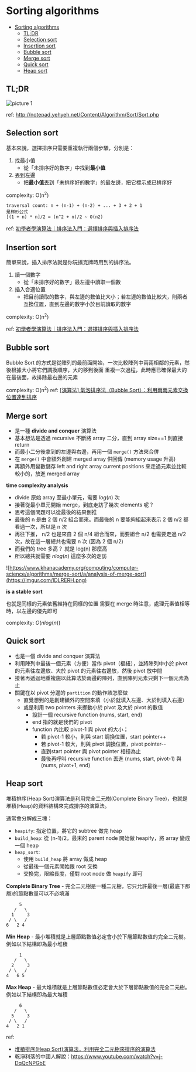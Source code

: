 # Sorting algorithms
- [Sorting algorithms](#sorting-algorithms)
  - [TL;DR](#tldr)
  - [Selection sort](#selection-sort)
  - [Insertion sort](#insertion-sort)
  - [Bubble sort](#bubble-sort)
  - [Merge sort](#merge-sort)
  - [Quick sort](#quick-sort)
  - [Heap sort](#heap-sort)

## TL;DR

![picture 1](https://i.imgur.com/3xsBz43.png)

ref: http://notepad.yehyeh.net/Content/Algorithm/Sort/Sort.php

## Selection sort
基本來說，選擇排序只需要重複執行兩個步驟，分別是：
1. 找最小值
    - 從「未排序好的數字」中找到**最小值**
2. 丟到左邊
    - 把**最小值**丟到「未排序好的數字」的最左邊，把它標示成已排序好

complexity: O(n<sup>2</sup>)
```
traversal count: n + (n-1) + (n-2) + ... + 3 + 2 + 1
是梯形公式
[(1 + n) * n]/2 = (n^2 + n)/2 ~ O(n2)
```

ref: [初學者學演算法｜排序法入門：選擇排序與插入排序法](https://medium.com/appworks-school/%E5%88%9D%E5%AD%B8%E8%80%85%E5%AD%B8%E6%BC%94%E7%AE%97%E6%B3%95-%E6%8E%92%E5%BA%8F%E6%B3%95%E5%85%A5%E9%96%80-%E9%81%B8%E6%93%87%E6%8E%92%E5%BA%8F%E8%88%87%E6%8F%92%E5%85%A5%E6%8E%92%E5%BA%8F%E6%B3%95-23d4bc7085ff)
## Insertion sort
簡單來說，插入排序法就是你玩撲克牌時用到的排序法。
1. 讀一個數字
    - 從「未排序好的數字」最左邊中讀取一個數
2. 插入合適位置
    - 把目前讀取的數字，與左邊的數值比大小；若左邊的數值比較大，則兩者互換位置，直到左邊的數字小於目前讀取的數字

complexity: O(n<sup>2</sup>)

ref: [初學者學演算法｜排序法入門：選擇排序與插入排序法](https://medium.com/appworks-school/%E5%88%9D%E5%AD%B8%E8%80%85%E5%AD%B8%E6%BC%94%E7%AE%97%E6%B3%95-%E6%8E%92%E5%BA%8F%E6%B3%95%E5%85%A5%E9%96%80-%E9%81%B8%E6%93%87%E6%8E%92%E5%BA%8F%E8%88%87%E6%8F%92%E5%85%A5%E6%8E%92%E5%BA%8F%E6%B3%95-23d4bc7085ff)

## Bubble sort
Bubble Sort 的方式是從陣列的最前面開始，一次比較陣列中兩兩相鄰的元素，然後根據大小將它們調換順序，大的移到後面
重複一次過程，此時應已確保最大的在最後面，故排除最右邊的元素

complexity: O(n<sup>2</sup>)
ref: [[演算法] 氣泡排序法（Bubble Sort）：利用兩兩元素交換位置達到排序](https://pjchender.blogspot.com/2017/09/bubble-sort.html)

## Merge sort
- 是一種 **divide and conquer** 演算法
- 基本想法是透過 recursive 不斷將 array 二分，直到 array size==1 則直接 return
- 而最小二分後拿到的左邊與右邊，再用一個 `merge()` 方法來合併
- 在 `merge()` 中會額外創建 merged array 供回傳 (memory usage 升高)
- 再額外用變數儲存 left and right array current positions 來走過元素並比較較小的，放進 merged array

**time complexity analysis**
- divide 原始 array 至最小單元，需要 $log(n)$ 次
- 接著從最小單元開始 merge，到底走訪了幾次 elements 呢？
- 思考這個問題可以從最後的結果倒推
- 最後的 n 是由 2 個 n/2 組合而來。而最後的 n 要能夠組起來表示 2 個 n/2 都看過一次，所以是 n 次
- 再往下推， n/2 也是來自 2 個 n/4 組合而來，而要組合 n/2 也需要走過 n/2 次，故在這一層總共也需要 n 次 (因為 2 個 n/2)
- 而我們的 tree 多高？ 就是 log(n) 那麼高
- 所以總共就需要 $nlog(n)$ 這麼多次的走訪

![https://www.khanacademy.org/computing/computer-science/algorithms/merge-sort/a/analysis-of-merge-sort](https://imgur.com/IDLRERH.png)

**is a stable sort**

也就是同樣的元素依舊維持在同樣的位置
需要在 merge 時注意，處理元素值相等時，以左邊的優先即可

complexity: $O(nlog(n))$

## Quick sort

- 也是一個 divide and conquer 演算法
- 利用陣列中最後一個元素（方便）當作 pivot（樞紐），並將陣列中小於 pivot 的元素往左邊放、大於 pivot 的元素往右邊放，然後 pivot 放中間
- 接著再遞迴地重複施以此算法於兩邊的陣列，直到陣列元素只剩下一個元素為止
- 關鍵在以 pivot 分邊的 `partition` 的動作該怎麼做
  - 直覺想到的是創建額外的空間來填（小於就填入左邊、大於則填入右邊）
  - 或是利用 two pointers 來挪動小於 pivot 及大於 pivot 的數值
    - 設計一個 recursive function (nums, start, end)
    - end 指的就是我們的 pivot
    - function 內比較 pivot-1 與 pivot 的大小；
      - 若 pivot-1 較小，則與 start 調換位置，start pointer++
      - 若 pivot-1 較大，則與 pivot 調換位置，pivot pointer--
      - 直到start pointer 與 pivot pointer 相撞為止
      - 最後再呼叫 recursive function 丟進 (nums, start, pivot-1) 與 (nums, pivot+1, end)

## Heap sort

堆積排序(Heap Sort)演算法是利用完全二元樹(Complete Binary Tree)，也就是堆積(Heap)的資料結構來完成排序的演算法。

通常會分解成三塊：
- `heapify`: 指定位置，將它的 subtree 做完 heap
- `build_heap`: 從 (n-1)/2，最末的 parent node 開始做 heapify，將 array 變成一個 heap
- `heap_sort`:
  - 使用 `build_heap` 將 array 做成 heap
  - 從最後一個元素開始跟 root 交換
  - 交換完，限縮長度，僅對 root node 做 `heapify` 即可

**Complete Binary Tree** - 完全二元樹是一種二元樹，它只允許最後一層(最底下那層)的節點數量可以不必填滿
```
     5
   /   \
  1     3
 / \   /
6   2 4
```

**Min Heap** - 最小堆積就是上層節點數值必定會小於下層節點數值的完全二元樹。例如以下結構即為最小堆積
```
     1
   /   \
  2     3
 / \   /
4   6 5
```

**Max Heap** - 最大堆積就是上層節點數值必定會大於下層節點數值的完全二元樹。例如以下結構即為最大堆積
```
     6
   /   \
  5     3
 / \   /
4   2 1
```

ref:
- [堆積排序(Heap Sort)演算法，利用完全二元樹來排序的演算法](https://magiclen.org/heap-sort/)
- 乾淨利落的中國人解說：https://www.youtube.com/watch?v=j-DqQcNPGbE